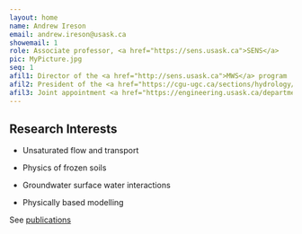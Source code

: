 ```yaml
---
layout: home
name: Andrew Ireson
email: andrew.ireson@usask.ca
showemail: 1    
role: Associate professor, <a href="https://sens.usask.ca">SENS</a>
pic: MyPicture.jpg
seq: 1
afil1: Director of the <a href="http://sens.usask.ca">MWS</a> program
afil2: President of the <a href="https://cgu-ugc.ca/sections/hydrology/">CGU-HS</a>)
afil3: Joint appointment <a href="https://engineering.usask.ca/departments/cgee.php">CGE</a>
---
```

## Research Interests

* Unsaturated flow and transport

* Physics of frozen soils

* Groundwater surface water interactions

* Physically based modelling

See [publications]({{site.baseurl}}/publications)
